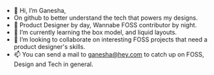 - 👋 Hi, I’m Ganesha,
- On github to better understand the tech that powers my designs.
- :briefcase: Product Designer by day, Wannabe FOSS contributor by night. 
- 🌱 I’m currently learning the box model, and liquid layouts.
- 💞️ I’m looking to collaborate on interesting FOSS projects that need a product designer's skills.
- 📫 You can send a mail to ganesha@hey.com to catch up on FOSS, Design and Tech in general.

<!---
shastryblr/shastryblr is a ✨ special ✨ repository because its `README.md` (this file) appears on your GitHub profile.
You can click the Preview link to take a look at your changes.
--->
